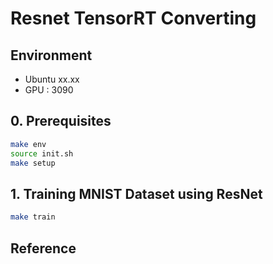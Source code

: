 # Resnet TensorRT Converting
## Environment
- Ubuntu xx.xx
- GPU : 3090

## 0. Prerequisites
```bash
make env
source init.sh
make setup
```

## 1. Training MNIST Dataset using ResNet
```bash
make train
```





## Reference
